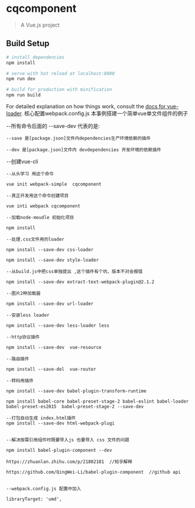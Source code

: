 # cqcomponent

> A Vue.js project

## Build Setup

``` bash
# install dependencies
npm install

# serve with hot reload at localhost:8080
npm run dev

# build for production with minification
npm run build
```

For detailed explanation on how things work, consult the [docs for vue-loader](http://vuejs.github.io/vue-loader).
核心配置webpack.config.js
本事例搭建一个简单vue单文件组件的例子


--所有命令后面的 --save-dev 代表的是: 

    --save 是[package.json]文件内dependencies生产环境依赖的插件
    
    --dev 是[package.json]文件内 devdependencies 开发环境的依赖插件
    
--创建vue-cli

    --从头学习 用这个命令
    
    vue init webpack-simple  cqcomponent
    
    --真正开发用这个命令创建项目
    
    vue inti webpack cqcomponent
    
    --加载node-moudle 初始化项目
    
    npm install
    
    --处理.css文件用的loader
    
    npm install --save-dev css-loader
    
    npm install --save-dev style-loader
    
    --从build.js中把css单独提出 ,这个插件有个坑，版本不对会报错
    
    npm install --save-dev extract-text-webpack-plugin@2.1.2 
    
    --图片2种加载器
    
    npm install --save-dev url-loader
    
    --安装less loader
    
    npm install --save-dev less-loader less
    
    --http协议插件
    
    npm install --save-dev  vue-resource
    
    --路由插件
    
    npm install --save-del  vue-router
    
    --转码用插件
    
    npm install --save-dev babel-plugin-transform-runtime
    
    npm install babel-core babel-preset-stage-2 babel-eslint babel-loader babel-preset-es2015  babel-preset-stage-2 --save-dev
    
    --打包自动生成 index.html插件
    npm install --save-dev html-webpack-plugi


    --解决按需引用组件时既要导入js 也要导入 css 文件的问题
    
    npm install babel-plugin-component --dev
    
    https://zhuanlan.zhihu.com/p/21802181  //知乎解释
    
    https://github.com/QingWei-Li/babel-plugin-component  //github api


    --webpack.config.js 配置中加入
    
    libraryTarget: 'umd',
